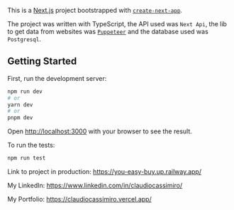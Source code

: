 This is a [Next.js](https://nextjs.org/) project bootstrapped with [`create-next-app`](https://github.com/vercel/next.js/tree/canary/packages/create-next-app).

The project was written with TypeScript, the API used was `Next Api`, the lib to get data from websites was [`Puppeteer`](https://pptr.dev/) and the database used was `Postgresql`.

## Getting Started

First, run the development server:

```bash
npm run dev
# or
yarn dev
# or
pnpm dev
```

Open [http://localhost:3000](http://localhost:3000) with your browser to see the result.

To run the tests:

```bash
npm run test
```

Link to project in production: https://you-easy-buy.up.railway.app/

My LinkedIn: https://www.linkedin.com/in/claudiocassimiro/

My Portfolio: https://claudiocassimiro.vercel.app/
